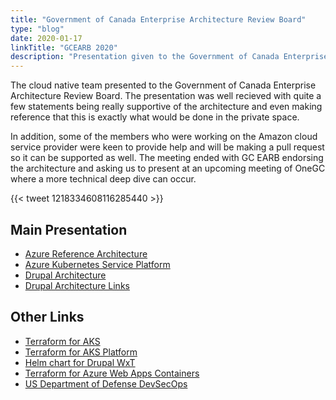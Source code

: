 ```yaml
---
title: "Government of Canada Enterprise Architecture Review Board"
type: "blog"
date: 2020-01-17
linkTitle: "GCEARB 2020"
description: "Presentation given to the Government of Canada Enterprise Architecture Review Board"
---
```


The cloud native team presented to the Government of Canada Enterprise Architecture Review Board. The presentation was well recieved with quite a few statements being really supportive of the architecture and even making reference that this is exactly what would be done in the private space.

In addition, some of the members who were working on the Amazon cloud service provider were keen to provide help and will be making a pull request so it can be supported as well. The meeting ended with GC EARB endorsing the architecture and asking us to present at an upcoming meeting of OneGC where a more technical deep dive can occur.

{{< tweet 1218334608116285440 >}}

## Main Presentation

* [Azure Reference Architecture](https://govcloud.blob.core.windows.net/docs/azure-aks-infra.pdf)
* [Azure Kubernetes Service Platform](https://govcloud.blob.core.windows.net/docs/azure-aks-platform.pdf)
* [Drupal Architecture](https://govcloud.blob.core.windows.net/docs/architecture.pdf)
* [Drupal Architecture Links](https://govcloud.blob.core.windows.net/docs/architecture-links.txt)

## Other Links

* [Terraform for AKS](https://github.com/canada-ca-terraform-modules/terraform-kubernetes-aks)
* [Terraform for AKS Platform](https://github.com/canada-ca-terraform-modules/terraform-kubernetes-aks-platform)
* [Helm chart for Drupal WxT](https://github.com/drupalwxt/helm-drupal)
* [Terraform for Azure Web Apps Containers](https://github.com/drupalwxt/terraform-containers-webapp-azure)
* [US Department of Defense DevSecOps](https://software.af.mil/dsop/documents/)
